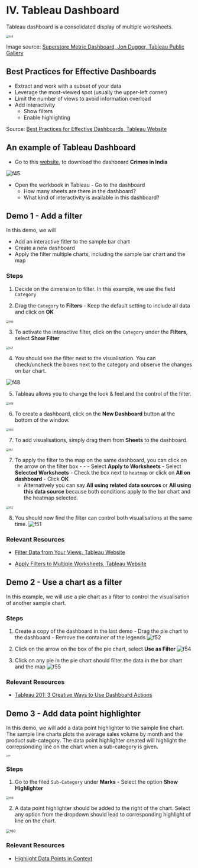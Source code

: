 # IV. Tableau Dashboard

Tableau dashboard is a consolidated display of multiple worksheets.

<img src="../screenshots/f44.png" alt="f44" style="zoom:50%;" />

Image source: [Superstore Metric Dashboard, Jon Dugger, Tableau Public Gallery](https://public.tableau.com/profile/jodugg3205#!/vizhome/SuperstoreDashboard_14/SSDashboard)



## Best Practices for Effective Dashboards

- Extract and work with a subset of your data
- Leverage the most-viewed spot (usually the upper-left corner)
- Limit the number of views to avoid information overload
- Add interactivity
  - Show filters
  - Enable highlighting

Source: [Best Practices for Effective Dashboards, Tableau Website]( https://help.tableau.com/current/pro/desktop/en-us/dashboards_best_practices.htm)



## An example of Tableau Dashboard

- Go to this [website](https://public.tableau.com/profile/amarendrad#!/vizhome/CrimesinIndiaunderIndianPenalCodeIPC-2014/CrimesinIndia), to download the dashboard **Crimes in India**

![f45](../screenshots/f45.png)



- Open the workbook in Tableau - Go to the dashboard
  - How many sheets are there in the dashboard?
  - What kind of interactivity is available in this dashboard?



## Demo 1 - Add a filter

In this demo, we will

- Add an interactive fitler to the sample bar chart
- Create a new dashboard
- Apply the filter multiple charts, including the sample bar chart and the map



### Steps

1. Decide on the dimension to filter. In this example, we use the field  `Category`

   

2. Drag the `Category`  to **Filters** - Keep the default setting to include all data and click on **OK**

<img src="../screenshots/f46.png" alt="f46" style="zoom:50%;" />



3. To activate the interactive filter, click on the `Category` under the **Filters**, select **Show Filter**
<img src="../screenshots/f47.png" alt="f47" style="zoom:50%;" />



4. You should see the filter next to the visualisation. You can check/uncheck the boxes next to the category and observe the changes on bar chart.

![f48](../screenshots/f48.png)



5. Tableau allows you to change the look & feel and the control of the filter.

<img src="../screenshots/f49.png" alt="f49" style="zoom:50%;" />



6. To create a dashboard, click on the **New Dashboard** button at the bottom of the window.

<img src="../screenshots/f50.png" alt="f50" style="zoom:50%;" />



7. To add visualisations, simply drag them from **Sheets** to the dashboard.

<img src="../screenshots/f51.png" alt="f51" style="zoom:50%;" />



7. To apply the filter to the map on the same dashboard, you can click on the arrow on the filter box - - - Select **Apply to Worksheets** - Select **Selected Worksheets** - Check the box next to `heatmap` or click on **All on dashboard** - Click **OK**
   - Alternatively you can say **All using related data sources** or **All using this data source** because both conditions apply to the bar chart and the heatmap selected.

<img src="../screenshots/f52.png" alt="f52" style="zoom:50%;" />


8. You should now find the filter can control both visualisations at the same time.
![f51](../screenshots/f51.png)




### Relevant Resources

- [Filter Data from Your Views, Tableau Website](https://help.tableau.com/current/pro/desktop/en-us/filtering.htm)

- [Apply Filters to Multiple Worksheets, Tableau Website](https://help.tableau.com/current/pro/desktop/en-us/filtering_global.htm)

  

## Demo 2 - Use a chart as a filter

In this example, we will use a pie chart as a filter to control the visualisation of another sample chart.

### Steps

1. Create a copy of the dashboard in the last demo - Drag the pie chart to the dashboard - Remove the container of the legends
  ![f52](../screenshots/f52.png)

  

2. Click on the arrow on the box of the pie chart, select **Use as Filter**
  ![f54](../screenshots/f54.png)

  

3. Click on any pie in the pie chart should filter the data in the bar chart and the map
  ![f55](../screenshots/f55.png)



### Relevant Resources

- [Tableau 201: 3 Creative Ways to Use Dashboard Actions](https://evolytics.com/blog/tableau-201-3-creative-ways-to-use-dashboard-actions/)

  

## Demo 3 - Add data point highlighter

In this demo, we will add a data point highlighter to the sample line chart. The sample line charts plots the average sales volume by month and the product sub-category. The data point highlighter created will highlight the correpsonding line on the chart when a sub-category is given.

<img src="../screenshots/f58.png" alt="f58" style="zoom:30%;" />



### Steps

1. Go to the filed `Sub-Category` under **Marks** - Select the option **Show Highlighter**

<img src="../screenshots/f59.png" alt="f59" style="zoom:50%;" />


2. A data point highlighter should be added to the right of the chart. Select any option from the dropdown should lead to corresponding highlight of line on the chart.

<img src="../screenshots/f60.png" alt="f60" style="zoom:65%;" />



### Relevant Resources

- [Highlight Data Points in Context](https://help.tableau.com/current/pro/desktop/en-us/actions_highlight_highlighter.htm)

